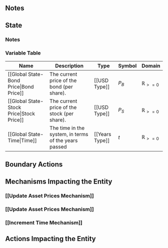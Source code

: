 ## Notes

## State
### Notes

### Variable Table
| Name | Description | Type | Symbol | Domain |
| --- | --- | --- | --- | --- |
|[[Global State-Bond Price\|Bond Price]]|The current price of the bond (per share).|[[USD Type]]|$P_{B}$|$\mathbb{R}_{>=0}$|
|[[Global State-Stock Price\|Stock Price]]|The current price of the stock (per share).|[[USD Type]]|$P_{S}$|$\mathbb{R}_{>=0}$|
|[[Global State-Time\|Time]]|The time in the system, in terms of the years passed|[[Years Type]]|$t$|$\mathbb{R}_{>=0}$|


## Boundary Actions
## Mechanisms Impacting the Entity
### [[Update Asset Prices Mechanism]]
### [[Update Asset Prices Mechanism]]
### [[Increment Time Mechanism]]
## Actions Impacting the Entity
